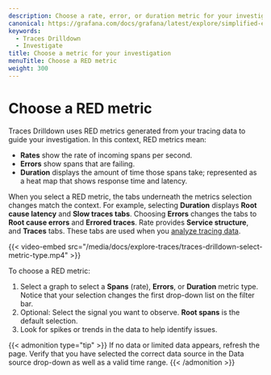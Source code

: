 ```yaml
---
description: Choose a rate, error, or duration metric for your investigation.
canonical: https://grafana.com/docs/grafana/latest/explore/simplified-exploration/traces/investigate/
keywords:
  - Traces Drilldown
  - Investigate
title: Choose a metric for your investigation
menuTitle: Choose a RED metric
weight: 300
---
```


# Choose a RED metric

Traces Drilldown uses RED metrics generated from your tracing data to guide your investigation.
In this context, RED metrics mean:

* **Rates** show the rate of incoming spans per second.
* **Errors** show spans that are failing.
* **Duration** displays the amount of time those spans take; represented as a heat map that shows response time and latency.

When you select a RED metric, the tabs underneath the metrics selection changes match the context.
For example, selecting **Duration** displays **Root cause latency** and **Slow traces tabs**.
Choosing **Errors** changes the tabs to **Root cause errors** and **Errored traces**. Rate provides **Service structure**, and **Traces** tabs.
These tabs are used when you [analyze tracing data](#analyze-tracing-data).

{{< video-embed src="/media/docs/explore-traces/traces-drilldown-select-metric-type.mp4" >}}

To choose a RED metric:

1. Select a graph to select a **Spans** (rate), **Errors**, or **Duration** metric type. Notice that your selection changes the first drop-down list on the filter bar.
1. Optional: Select the signal you want to observe. **Root spans** is the default selection.
1. Look for spikes or trends in the data to help identify issues.

{{< admonition type="tip" >}}
If no data or limited data appears, refresh the page. Verify that you have selected the correct data source in the Data source drop-down as well as a valid time range.
{{< /admonition >}}
